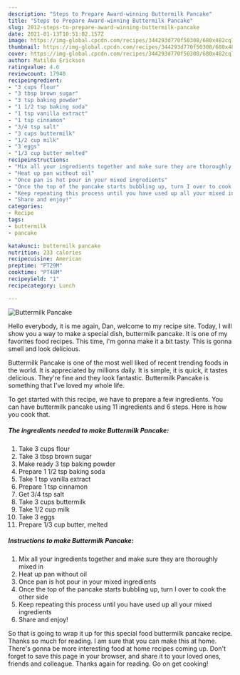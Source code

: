 ```yaml
---
description: "Steps to Prepare Award-winning Buttermilk Pancake"
title: "Steps to Prepare Award-winning Buttermilk Pancake"
slug: 2012-steps-to-prepare-award-winning-buttermilk-pancake
date: 2021-01-13T10:51:02.157Z
image: https://img-global.cpcdn.com/recipes/344293d770f50308/680x482cq70/buttermilk-pancake-recipe-main-photo.jpg
thumbnail: https://img-global.cpcdn.com/recipes/344293d770f50308/680x482cq70/buttermilk-pancake-recipe-main-photo.jpg
cover: https://img-global.cpcdn.com/recipes/344293d770f50308/680x482cq70/buttermilk-pancake-recipe-main-photo.jpg
author: Matilda Erickson
ratingvalue: 4.6
reviewcount: 17940
recipeingredient:
- "3 cups flour"
- "3 tbsp brown sugar"
- "3 tsp baking powder"
- "1 1/2 tsp baking soda"
- "1 tsp vanilla extract"
- "1 tsp cinnamon"
- "3/4 tsp salt"
- "3 cups buttermilk"
- "1/2 cup milk"
- "3 eggs"
- "1/3 cup butter melted"
recipeinstructions:
- "Mix all your ingredients together and make sure they are thoroughly mixed in"
- "Heat up pan without oil"
- "Once pan is hot pour in your mixed ingredients"
- "Once the top of the pancake starts bubbling up, turn I over to cook the other side"
- "Keep repeating this process until you have used up all your mixed ingredients"
- "Share and enjoy!"
categories:
- Recipe
tags:
- buttermilk
- pancake

katakunci: buttermilk pancake 
nutrition: 233 calories
recipecuisine: American
preptime: "PT29M"
cooktime: "PT48M"
recipeyield: "1"
recipecategory: Lunch

---
```



![Buttermilk Pancake](https://img-global.cpcdn.com/recipes/344293d770f50308/680x482cq70/buttermilk-pancake-recipe-main-photo.jpg)

Hello everybody, it is me again, Dan, welcome to my recipe site. Today, I will show you a way to make a special dish, buttermilk pancake. It is one of my favorites food recipes. This time, I'm gonna make it a bit tasty. This is gonna smell and look delicious.



Buttermilk Pancake is one of the most well liked of recent trending foods in the world. It is appreciated by millions daily. It is simple, it is quick, it tastes delicious. They're fine and they look fantastic. Buttermilk Pancake is something that I've loved my whole life.


To get started with this recipe, we have to prepare a few ingredients. You can have buttermilk pancake using 11 ingredients and 6 steps. Here is how you cook that.

<!--inarticleads1-->

##### The ingredients needed to make Buttermilk Pancake:

1. Take 3 cups flour
1. Take 3 tbsp brown sugar
1. Make ready 3 tsp baking powder
1. Prepare 1 1/2 tsp baking soda
1. Take 1 tsp vanilla extract
1. Prepare 1 tsp cinnamon
1. Get 3/4 tsp salt
1. Take 3 cups buttermilk
1. Take 1/2 cup milk
1. Take 3 eggs
1. Prepare 1/3 cup butter, melted




<!--inarticleads2-->

##### Instructions to make Buttermilk Pancake:

1. Mix all your ingredients together and make sure they are thoroughly mixed in
1. Heat up pan without oil
1. Once pan is hot pour in your mixed ingredients
1. Once the top of the pancake starts bubbling up, turn I over to cook the other side
1. Keep repeating this process until you have used up all your mixed ingredients
1. Share and enjoy!




So that is going to wrap it up for this special food buttermilk pancake recipe. Thanks so much for reading. I am sure that you can make this at home. There's gonna be more interesting food at home recipes coming up. Don't forget to save this page in your browser, and share it to your loved ones, friends and colleague. Thanks again for reading. Go on get cooking!
